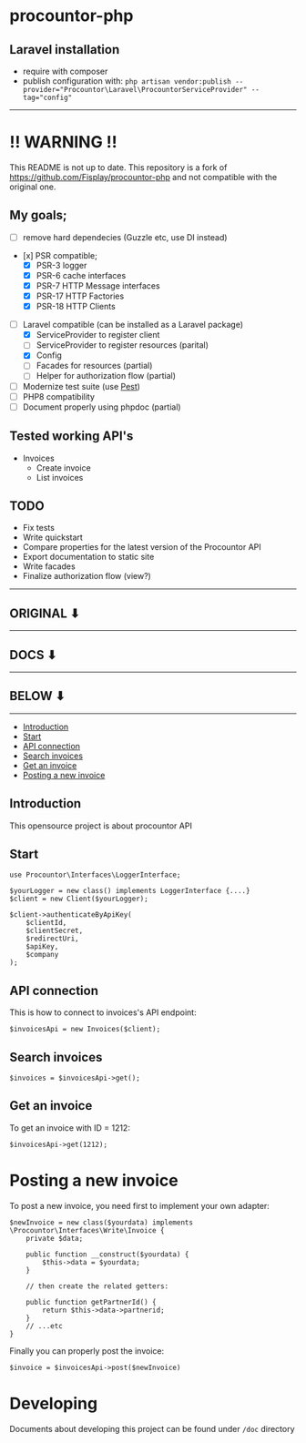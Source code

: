 # procountor-php

## Laravel installation
- require with composer
- publish configuration with: `php artisan vendor:publish --provider="Procountor\Laravel\ProcountorServiceProvider" --tag="config"`


---
# !! WARNING !!

This README is not up to date. This repository is a fork of https://github.com/Fisplay/procountor-php and not compatible with the original one.

## My goals;
- [ ] remove hard dependecies (Guzzle etc, use DI instead)
- [x] PSR compatible;
    - [x] PSR-3 logger
    - [x] PSR-6 cache interfaces
    - [x] PSR-7 HTTP Message interfaces
    - [x] PSR-17 HTTP Factories
    - [x] PSR-18 HTTP Clients
- [ ] Laravel compatible (can be installed as a Laravel package)
    - [x] ServiceProvider to register client
    - [ ] ServiceProvider to register resources (parital)
    - [x] Config
    - [ ] Facades for resources (partial)
    - [ ] Helper for authorization flow (partial)
- [ ] Modernize test suite (use [Pest](https://pestphp.com/))
- [ ] PHP8 compatibility
- [ ] Document properly using phpdoc (partial)

## Tested working API's
- Invoices
    - Create invoice
    - List invoices

## TODO
- Fix tests
- Write quickstart
- Compare properties for the latest version of the Procountor API
- Export documentation to static site
- Write facades
- Finalize authorization flow (view?)


---
## ORIGINAL ⬇
---
## DOCS ⬇
---
## BELOW ⬇
---

- [Introduction](#introduction)
- [Start](#start)
- [API connection](#apiconnection)
- [Search invoices](#search)
- [Get an invoice](#getinvoice)
- [Posting a new invoice](#postinvoice)

<a name="introduction"></a>
## Introduction
This opensource project is about procountor API

<a name="introduction"></a>
## Start

    use Procountor\Interfaces\LoggerInterface;

    $yourLogger = new class() implements LoggerInterface {....}
    $client = new Client($yourLogger);

    $client->authenticateByApiKey(
        $clientId,
        $clientSecret,
        $redirectUri,
        $apiKey,
        $company
    );

<a name="apiconnection"></a>
## API connection

This is how to connect to invoices's API endpoint:

    $invoicesApi = new Invoices($client);

<a name="search"></a>
## Search invoices

    $invoices = $invoicesApi->get();

<a name="getinvoice"></a>
## Get an invoice

To get an invoice with ID = 1212:

    $invoicesApi->get(1212);

<a name="postinvoice"></a>
# Posting a new invoice

To post a new invoice, you need first to implement your own adapter:

    $newInvoice = new class($yourdata) implements \Procountor\Interfaces\Write\Invoice {
        private $data;

        public function __construct($yourdata) {
            $this->data = $yourdata;
        }

        // then create the related getters:

        public function getPartnerId() {
            return $this->data->partnerid;
        }
        // ...etc
    }

Finally you can properly post the invoice:

    $invoice = $invoicesApi->post($newInvoice)

# Developing

Documents about developing this project can be found under `/doc` directory
